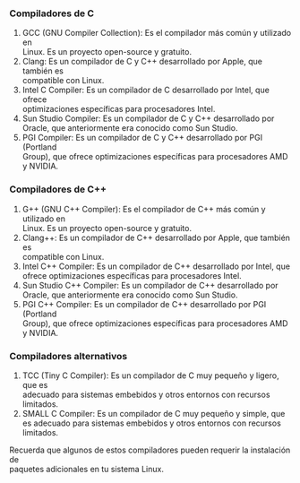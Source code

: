 ###  Compiladores de C                                                               
                                                                                  
  1. GCC (GNU Compiler Collection): Es el compilador más común y utilizado en     
  Linux. Es un proyecto open-source y gratuito.                                   
  2. Clang: Es un compilador de C y C++ desarrollado por Apple, que también es    
  compatible con Linux.                                                           
  3. Intel C Compiler: Es un compilador de C desarrollado por Intel, que ofrece   
  optimizaciones específicas para procesadores Intel.                             
  4. Sun Studio Compiler: Es un compilador de C y C++ desarrollado por Oracle, que
  anteriormente era conocido como Sun Studio.                                     
  5. PGI Compiler: Es un compilador de C y C++ desarrollado por PGI (Portland     
  Group), que ofrece optimizaciones específicas para procesadores AMD y NVIDIA.   
                                                                                  
###  Compiladores de C++                                                             
                                                                                  
  1. G++ (GNU C++ Compiler): Es el compilador de C++ más común y utilizado en     
  Linux. Es un proyecto open-source y gratuito.                                   
  2. Clang++: Es un compilador de C++ desarrollado por Apple, que también es      
  compatible con Linux.                                                           
  3. Intel C++ Compiler: Es un compilador de C++ desarrollado por Intel, que      
  ofrece optimizaciones específicas para procesadores Intel.                      
  4. Sun Studio C++ Compiler: Es un compilador de C++ desarrollado por Oracle, que
  anteriormente era conocido como Sun Studio.                                     
  5. PGI C++ Compiler: Es un compilador de C++ desarrollado por PGI (Portland     
  Group), que ofrece optimizaciones específicas para procesadores AMD y NVIDIA.   
                                                                                  
###  Compiladores alternativos                                                       
                                                                                  
  1. TCC (Tiny C Compiler): Es un compilador de C muy pequeño y ligero, que es    
  adecuado para sistemas embebidos y otros entornos con recursos limitados.       
  2. SMALL C Compiler: Es un compilador de C muy pequeño y simple, que es adecuado
  para sistemas embebidos y otros entornos con recursos limitados.                
                                                                                  
  Recuerda que algunos de estos compiladores pueden requerir la instalación de    
  paquetes adicionales en tu sistema Linux.                                       


